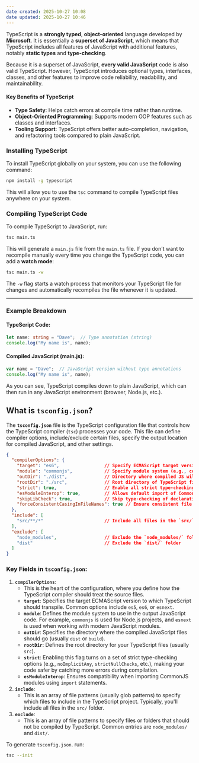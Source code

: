 ```yaml
---
date created: 2025-10-27 10:08
date updated: 2025-10-27 10:46
---
```


TypeScript is a **strongly typed**, **object-oriented** language developed by **Microsoft**. It is essentially a **superset of JavaScript**, which means that TypeScript includes all features of JavaScript with additional features, notably **static types** and **type-checking**.

Because it is a superset of JavaScript, **every valid JavaScript** code is also valid TypeScript. However, TypeScript introduces optional types, interfaces, classes, and other features to improve code reliability, readability, and maintainability.

#### Key Benefits of TypeScript

- **Type Safety**: Helps catch errors at compile time rather than runtime.
- **Object-Oriented Programming**: Supports modern OOP features such as classes and interfaces.
- **Tooling Support**: TypeScript offers better auto-completion, navigation, and refactoring tools compared to plain JavaScript.

### Installing TypeScript

To install TypeScript globally on your system, you can use the following command:

```bash
npm install -g typescript
```

This will allow you to use the `tsc` command to compile TypeScript files anywhere on your system.

### Compiling TypeScript Code

To compile TypeScript to JavaScript, run:

```bash
tsc main.ts
```

This will generate a `main.js` file from the `main.ts` file. If you don't want to recompile manually every time you change the TypeScript code, you can add a **watch mode**:

```bash
tsc main.ts -w
```

The `-w` flag starts a watch process that monitors your TypeScript file for changes and automatically recompiles the file whenever it is updated.

---

### Example Breakdown

#### TypeScript Code:

```typescript
let name: string = "Dave";  // Type annotation (string)
console.log("My name is", name);
```

#### Compiled JavaScript (main.js):

```javascript
var name = "Dave";  // JavaScript version without type annotations
console.log("My name is", name);
```

As you can see, TypeScript compiles down to plain JavaScript, which can then run in any JavaScript environment (browser, Node.js, etc.).

## What is `tsconfig.json`?

The **`tsconfig.json`** file is the TypeScript configuration file that controls how the TypeScript compiler (`tsc`) processes your code. This file can define compiler options, include/exclude certain files, specify the output location for compiled JavaScript, and other settings.

```json
{
  "compilerOptions": {
    "target": "es6",                 // Specify ECMAScript target version (e.g., es5, es6)
    "module": "commonjs",            // Specify module system (e.g., commonjs, esnext, amd)
    "outDir": "./dist",              // Directory where compiled JS will go
    "rootDir": "./src",              // Root directory of TypeScript files
    "strict": true,                  // Enable all strict type-checking options
    "esModuleInterop": true,         // Allows default import of CommonJS modules
    "skipLibCheck": true,            // Skip type-checking of declaration files
    "forceConsistentCasingInFileNames": true // Ensure consistent file naming case sensitivity
  },
  "include": [
    "src/**/*"                       // Include all files in the `src/` folder
  ],
  "exclude": [
    "node_modules",                  // Exclude the `node_modules/` folder
    "dist"                           // Exclude the `dist/` folder
  ]
}
```

### Key Fields in `tsconfig.json`:

1. **`compilerOptions`**:
   - This is the heart of the configuration, where you define how the TypeScript compiler should treat the source files.
   - **`target`**: Specifies the target ECMAScript version to which TypeScript should transpile. Common options include `es5`, `es6`, or `esnext`.
   - **`module`**: Defines the module system to use in the output JavaScript code. For example, `commonjs` is used for Node.js projects, and `esnext` is used when working with modern JavaScript modules.
   - **`outDir`**: Specifies the directory where the compiled JavaScript files should go (usually `dist` or `build`).
   - **`rootDir`**: Defines the root directory for your TypeScript files (usually `src`).
   - **`strict`**: Enabling this flag turns on a set of strict type-checking options (e.g., `noImplicitAny`, `strictNullChecks`, etc.), making your code safer by catching more errors during compilation.
   - **`esModuleInterop`**: Ensures compatibility when importing CommonJS modules using `import` statements.
2. **`include`**:
   - This is an array of file patterns (usually glob patterns) to specify which files to include in the TypeScript project. Typically, you'll include all files in the `src/` folder.
3. **`exclude`**:
   - This is an array of file patterns to specify files or folders that should not be compiled by TypeScript. Common entries are `node_modules/` and `dist/`.

To generate `tsconfig.json`. run:

```bash
tsc --init
```

